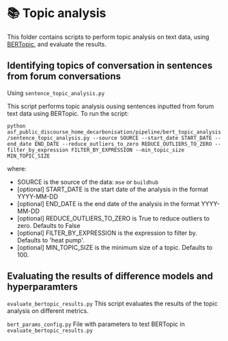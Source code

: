 # 📚 Topic analysis

This folder contains scripts to perform topic analysis on text data, using [BERTopic](https://maartengr.github.io/BERTopic/index.html), and evaluate the results.

## Identifying topics of conversation in sentences from forum conversations

Using `sentence_topic_analysis.py`

This script performs topic analysis ousing sentences inputted from forum text data using BERTopic. To run the script:

`python asf_public_discourse_home_decarbonisation/pipeline/bert_topic_analysis/sentence_topic_analysis.py --source SOURCE --start_date START_DATE --end_date END_DATE --reduce_outliers_to_zero REDUCE_OUTLIERS_TO_ZERO --filter_by_expression FILTER_BY_EXPRESSION --min_topic_size MIN_TOPIC_SIZE`

where:

- SOURCE is the source of the data: `mse` or `buildhub`
- [optional] START_DATE is the start date of the analysis in the format YYYY-MM-DD
- [optional] END_DATE is the end date of the analysis in the format YYYY-MM-DD
- [optional] REDUCE_OUTLIERS_TO_ZERO is True to reduce outliers to zero. Defaults to False
- [optional] FILTER_BY_EXPRESSION is the expression to filter by. Defaults to 'heat pump'.
- [optional] MIN_TOPIC_SIZE is the minimum size of a topic. Defaults to 100.

## Evaluating the results of difference models and hyperparamters

`evaluate_bertopic_results.py`
This script evaluates the results of the topic analysis on different metrics.

`bert_params_config.py`
File with parameters to test BERTopic in `evaluate_bertopic_results.py`
